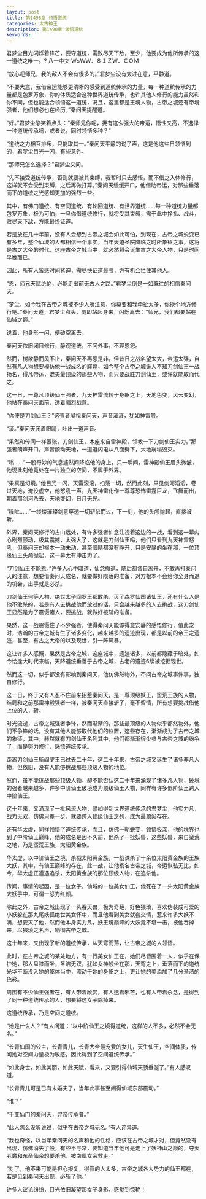 ```yaml
---
layout: post
title: 第1498章 领悟道统
categories: 太古神王
description: 第1498章 领悟道统
keywords:
---
```


君梦尘目光闪烁着锋芒，要夺道统，需败尽天下敌，至少，他要成为他所传承的这一道统之唯一。?  八一中文 Ｗ≤ＷＷ．８１ＺＷ．ＣＯＭ

“放心吧师兄，我的敌人不会有很多的。”君梦尘没有太过在意，平静道。

“不要大意，我借帝运能够更清晰的感受到道统传承的力量，每一种道统传承的力量都是包罗万象，你的体质适合这种世界道统传承，也许其他人修行的能力虽然和你不同，但也能适合领悟这一道统，况且，这里都是王境人物，古帝之城还有帝境强者，他们想必也在经历。”秦问天提醒道。

“好。”君梦尘憨笑着点头：“秦师兄你呢，拥有这么强大的帝运，悟性又高，不选择一种道统传承吗，或者说，同时领悟多种？”

“道统之力相互排斥，只能取其一。”秦问天平静的说了声，这是他这些日领悟到的，君梦尘目光一闪，有些意外。

“那师兄怎么选择？”君梦尘又问。

“先不接受道统传承，否则就要被其束缚，我暂时只去感悟，而不借之入体修行，这样就不会受到束缚，之后再做打算。”秦问天缓缓开口，他借助帝运，对那些垂落而下的道统之光感知更加的强烈一些。

其中，有佛门道统、有空间道统、有轮回道统、有世界道统……每一种道统力量都包罗万象，极为可怕，一旦你借道统修行，就将受其束缚，需于此中挣扎、战斗，败尽天下敌，方能最终证道。

若是放在几十年前，没有人会想到古帝之城会如此可怕，到现在，古帝之城蜕变已有多年，整个仙域的人都相信一个事实，当年天道圣院降临之时所象征之事，这将是古之大帝的时代，这座古帝之城当中，就必然将会诞生古之大帝人物，只是时间早晚而已。

因此，所有人皆感时间紧迫，需尽快证道最强，方有机会拦住其他人。

“恩，师兄天赋绝伦，必能走出前无古人之路。”君梦尘倒是一如既往的相信秦问天。

“梦尘，如今我在古帝之城被不少人所注意，你莫要和我牵扯太多，你换个地方修行吧。”秦问天道，君梦尘点头，随即站起身来，闪烁离去：“师兄，我们都要站在仙域之巅。”

说着，他身形一闪，便破空离去。

秦问天依旧闭目修行，静观道统，不问外事，不理恩怨。

然而，树欲静而风不止，秦问天不再惹是非，但昔日之战名望太大，帝运太强，自然有凡人物想要模仿他一战成名的辉煌，如今整个古帝之城谁人不知刀剑仙王一战扬名，得凡帝运，媲美最顶级的那些人物，而只要战胜刀剑仙王，或许就能取而代之。

这一日，一尊凡顶级仙王强者，九天神雷流转于身躯之上，天地色变，风云变幻，他站在秦问天面前，透着强烈战意。

“你便是刀剑仙王？”这强者凝视秦问天，声音滚滚，犹如神雷般。

“滚。”秦问天闭着眼睛，吐出一道声音。

“果然和传闻一样嚣张，刀剑仙王，本座来自雷神殿，领教一下刀剑仙王实力。”那强者朗声开口，声音颤动天地，一道道闪电从八面劈下，大地崩塌毁灭。

“嗡……”一股奇妙的气息遽然间降临他的身上，只一瞬间，雷神殿仙王眉头微皱，他现此刻他竟处在一片独立的空间，不属于外界。

“果真是幻境。”他目光一闪，天雷滚滚，扫荡一切，然而此刻，只见剑河滔滔，卷过天地，淹没虚空，他怒吼一声，九天神雷化作一尊尊恐怖雷霆巨龙，飞舞而出，朝着那剑河杀去，天地变幻，日月无光。

“噗呲……”一缕缕璀璨剑意穿透一切斩杀而过，下一刻，他的头颅抛起，直接被斩。

外界，秦问天修行的古山远处，有许多强者仙念注视着这边的一战，看到这一幕内心剧烈颤动，极其震撼，太强大了，这就是刀剑仙王吗，他们只看到九天神雷怒吼，但秦问天却根本一动未动，甚至眼睛都没有睁开，只是安静的坐在那，一位顶级仙王头颅抛起，这一幕太有冲击力了。

“刀剑仙王不能惹。”许多人心中暗道，仙念撤退，随后都各自离开，不敢再打秦问天的注意，想要借秦问天成名，就要做好陨落的准备，对方根本不会给你全身而退的机会，出手就是必杀。

刀剑仙王何等人物，绝世太子阎罗王都敢杀，灭了森罗仙国诸仙王，还有什么人是他不敢杀的，若是有人去挑战他而放过的话，只会越来越多的人去挑战，这刀剑仙王显然是为了震慑诸人，要挑战，就做好被斩的准备。

果然，这一战震慑住了不少强者，使得秦问天能够得意安静的感悟修行，值此之时，浩瀚的古帝之城有生了诸多变化，越来越多的遗迹出现，都是以前的帝王之遗迹，甚至，有古之大帝的以及现世，引一阵风暴。

这让许多人感慨，果然是古帝之城，这座城中，遗迹诸多，以前都隐藏于暗处，如今恰逢大时代来临，天降道统垂落于古帝之城，古老的遗迹6续被挖掘现世。

然而这一切，似乎都没有影响到秦问天，他仿佛然物外，不问古帝之城事件事，独自修行。

这一日，终于又有人忍不住前来招惹秦问天，是一尊顶级妖王，蛮荒王族的人物，结局和之前那雷神殿强者一样，被秦问天直接斩了，毫不留情，所有想要挑战借他上位的人，斩。

时光流逝，古帝之城强者争锋，然而渐渐的，那些最顶级的人物似乎都然物外，他们不争锋的话，没有其他人能够取代他们的位置，这些存在，渐渐成为了古帝之城的象征，其中，赫然就有刀剑仙王名列其中，他们都渐渐很少参与古帝之城的纷争了，而是努力修行，感悟道统传承。

距离刀剑仙王斩阎罗王已过去二十年，这二十年来，古帝之城又诞生了诸多非凡人物，但依旧，没有人能够挑战那些顶级人物的地位。

然而，虽不能挑战那些顶级人物，却不能否认这二十年来涌现了诸多凡人物，破境的强者越来越多，许多中阶仙王破境成为顶级仙王人物，同样有许多低阶仙王跨入中阶仙王。

这十年来，又涌现了一批风流人物，譬如得到世界道统传承的君梦尘，他实力凡，战力无双，仿佛只差一步，就要跨入顶级仙王之列，成为最顶尖存在。

还有华太虚，同样领悟了道统传承，而且，仿佛一朝蜕变，领悟极深，他的境界也到了中阶仙王巅峰，他的成名是因不久前，他杀了一批妖兽，这些妖兽，来自蛮荒之地，乃是蛮荒王族，太阳黄金族。

华太虚，以中阶仙王之境，杀戮太阳黄金族，一战诛杀了十余位太阳黄金族的王族大妖，其中，有仙王巅峰的存在，此一战，让他扬名古帝之城，帝运恢弘无比，如今，华太虚正遭遇追杀，太阳黄金族的那位顶级人物，在追杀他。

传闻，事情的起因，是一位女子，仙域的一位美女仙王，他死在了一头太阳黄金族大妖手中，可谓一怒为红颜。

除此之外，古帝之城出现了一头吞天兽，极为奇葩，好色猥琐，喜欢伪装成可爱的小妖躲在那九尾妖狐绝世美女怀中，而且他看到美女就套交情，惹来许多大妖不满，想要灭了他，然而他本身实力凡，妖王境巅峰的大妖竟不堪一击，被他吞掉来，以猥琐之名声，响彻古帝之城。

这十年来，又出现了新的道统传承，从天穹而落，让古帝之城的人领悟。

此时，在古帝之城的某处地方，有一行美女仙王在，她们尽皆围着一人，似乎在保护她，那人盘膝而坐，圣洁无双，犹如女神般坐在那，天穹之上，垂落而下的道统光华不断没入她的躯体当中，流动于她的身躯之上，更让她的美添加了几分圣洁的色彩。

周围有不少仙王强者在，有人带着欣赏，有人透着邪芒，也有人带着杀念，是得到了同一种道统传承的人，想要将这女子除掉来。

这道统传承，乃是空间之道统。

“她是什么人？”有人问道：“以中阶仙王之境得道统，这样的人不多，必然不会无名。”

“长青仙国的公主，长青青儿，长青大帝最宠爱的女儿，天生仙王，空间体质，传闻她对空间力量极为敏感，因此得到了空间道统传承。”

“如此身世，如此美丽，如此天赋，看来，又要引得仙域天骄垂涎了。”有人感叹道。

“长青青儿可是已有未婚夫了，当年此事甚至闹得仙域东部震动。”

“谁？”

“千变仙门的秦问天，羿帝传承者。”

“此人怎么没听说过，似乎在古帝之城无名。”有人诧异道。

“我也奇怪，以当年秦问天的名声和他的性格，应该在古帝之城才对，但竟然没有出现，仿佛消失了般，有些不寻常，要知道当年他可是走上了妖神山之巅的，夺天老魔和东圣仙帝想要杀他，被南凰女帝救走。”

“对了，他不来可能是担心报复，得罪的人太多，古帝之城各大势力的仙王都在，若是见到秦问天出现，必斩了他。”

许多人议论纷纷，目光依旧凝望那女子身影，感觉到惊艳！
